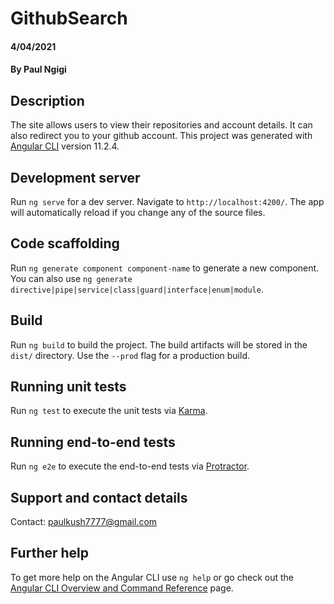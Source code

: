 # GithubSearch

#### 4/04/2021
#### By **Paul Ngigi**
## Description
The site allows users to view their repositories and account details. It can also redirect you to your github account.
This project was generated with [Angular CLI](https://github.com/angular/angular-cli) version 11.2.4.

## Development server

Run `ng serve` for a dev server. Navigate to `http://localhost:4200/`. The app will automatically reload if you change any of the source files.

## Code scaffolding

Run `ng generate component component-name` to generate a new component. You can also use `ng generate directive|pipe|service|class|guard|interface|enum|module`.

## Build

Run `ng build` to build the project. The build artifacts will be stored in the `dist/` directory. Use the `--prod` flag for a production build.

## Running unit tests

Run `ng test` to execute the unit tests via [Karma](https://karma-runner.github.io).

## Running end-to-end tests

Run `ng e2e` to execute the end-to-end tests via [Protractor](http://www.protractortest.org/).

## Support and contact details

Contact: paulkush7777@gmail.com

## Further help

To get more help on the Angular CLI use `ng help` or go check out the [Angular CLI Overview and Command Reference](https://angular.io/cli) page.
